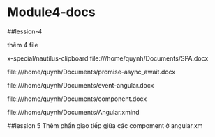 # Module4-docs
##lession-4

thêm 4 file 

x-special/nautilus-clipboard
file:///home/quynh/Documents/SPA.docx

file:///home/quynh/Documents/promise-async_await.docx

file:///home/quynh/Documents/event-angular.docx

file:///home/quynh/Documents/component.docx

file:///home/quynh/Documents/Angular.xmind

##lession 5
Thêm phần giao tiếp giữa các compoment ở angular.xm

